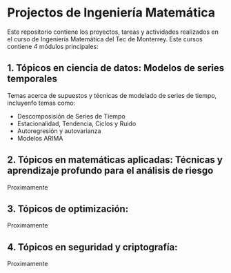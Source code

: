 # Projectos de Ingeniería Matemática

Este repositorio contiene los proyectos, tareas y actividades realizados en el curso de Ingeniería Matemática del Tec de Monterrey. Este cursos contiene 4 módulos principales:

## 1. Tópicos en ciencia de datos: Modelos de series temporales

Temas acerca de supuestos y técnicas de modelado de series de tiempo, incluyenfo temas como:

- Descomposisión de Series de Tiempo
- Estacionalidad, Tendencia, Ciclos y Ruido
- Autoregresión y autovarianza
- Modelos ARIMA

## 2. Tópicos en matemáticas aplicadas: Técnicas y aprendizaje profundo para el análisis de riesgo

Proximamente

## 3. Tópicos de optimización:

Proximamente

## 4. Tópicos en seguridad y criptografía:

Proximamente